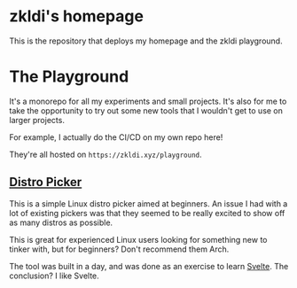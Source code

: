 # zkldi's homepage

This is the repository that deploys my homepage and the zkldi playground.

# The Playground

It's a monorepo for all my experiments and small projects.
It's also for me to take the opportunity to try out some new tools that I wouldn't get to use on larger projects.

For example, I actually do the CI/CD on my own repo here!

They're all hosted on `https://zkldi.xyz/playground`.

## [Distro Picker](https://github.com/zkldi/playground/tree/master/distro-picker)

This is a simple Linux distro picker aimed at beginners. An issue I had with a lot of existing pickers was that they seemed to be really excited to show off as many distros as possible.

This is great for experienced Linux users looking for something new to tinker with, but for beginners? Don't recommend them Arch.

The tool was built in a day, and was done as an exercise to learn [Svelte](https://svelte.dev/). The conclusion? I like Svelte.
